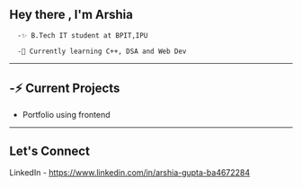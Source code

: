 ## Hey there , I'm Arshia 
      -✨ B.Tech IT student at BPIT,IPU

      -🌱 Currently learning C++, DSA and Web Dev
<hr>

## -⚡ Current Projects 
* Portfolio using frontend

<hr>

## Let's Connect
 LinkedIn - https://www.linkedin.com/in/arshia-gupta-ba4672284

<!--
**Arshiagupta0807/Arshiagupta0807** is a ✨ _special_ ✨ repository because its `README.md` (this file) appears on your GitHub profile.

Here are some ideas to get you started:

- 🔭 I’m currently working on ...
- 🌱 I’m currently learning ...
- 👯 I’m looking to collaborate on ...
- 🤔 I’m looking for help with ...
- 💬 Ask me about ...
- 📫 How to reach me: ...
- 😄 Pronouns: ...
- ⚡ Fun fact: ...
-->
